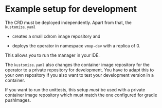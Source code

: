# Example setup for development

The CRD must be deployed independently. Apart from that, the
`kustomize.yaml` 

* creates a small cdrom image repository and

* deploys the operator in namespace `vmop-dev` with a replica of 0.

This allows you to run the manager in your IDE.

The `kustomize.yaml` also changes the container image repository for
the operator to a private repository for development. You have to
adapt this to your own repository if you also want to test your
development version in a container.

If you want to run the unittests, this setup *must* be used with a private
container image repository which must match the one configured
for gradle pushImages.
